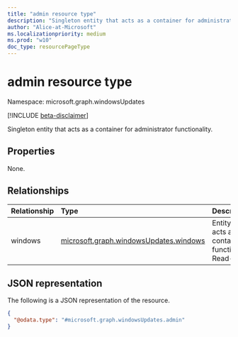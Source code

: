 ```yaml
---
title: "admin resource type"
description: "Singleton entity that acts as a container for administrator functionality."
author: "Alice-at-Microsoft"
ms.localizationpriority: medium
ms.prod: "w10"
doc_type: resourcePageType
---
```


# admin resource type

Namespace: microsoft.graph.windowsUpdates

[!INCLUDE [beta-disclaimer](../../includes/beta-disclaimer.md)]

Singleton entity that acts as a container for administrator functionality.

## Properties
None.

## Relationships
|Relationship|Type|Description|
|:---|:---|:---|
|windows|[microsoft.graph.windowsUpdates.windows](../resources/windowsupdates-windows.md)|Entity that acts as a container for functionality. Read-only.|

## JSON representation
The following is a JSON representation of the resource.
<!-- {
  "blockType": "resource",
  "@odata.type": "microsoft.graph.windowsUpdates.admin",
  "openType": false
}
-->
``` json
{
  "@odata.type": "#microsoft.graph.windowsUpdates.admin"
}
```

